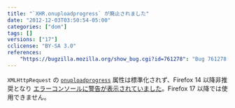 ```yaml
---
title: "`XHR.onuploadprogress` が廃止されました"
date: "2012-12-03T03:50:54-05:00"
categories: ["dom"]
tags: []
versions: ["17"]
cclicense: "BY-SA 3.0"
references:
    "https://bugzilla.mozilla.org/show_bug.cgi?id=761278": "Bug 761278 – Remove XHR.onuploadprogress"
---
```

`XMLHttpRequest` の [`onuploadprogress`](https://developer.mozilla.org/ja/docs/XPCOM_Interface_Reference/nsIJSXMLHttpRequest#Attributes) 属性は標準化されず、Firefox 14 以降非推奨となり [エラーコンソールに警告が表示されていました](https://bugzilla.mozilla.org/show_bug.cgi?id=743666)。Firefox 17 以降では使用できません。
